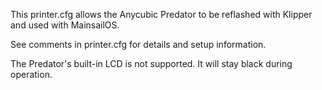 This printer.cfg allows the Anycubic Predator to be reflashed with Klipper and used with MainsailOS.

See comments in printer.cfg for details and setup information.

The Predator's built-in LCD is not supported. It will stay black during operation.
